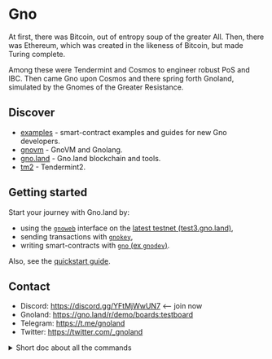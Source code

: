 # Gno

At first, there was Bitcoin, out of entropy soup of the greater All.
Then, there was Ethereum, which was created in the likeness of Bitcoin,
but made Turing complete.

Among these were Tendermint and Cosmos to engineer robust PoS and IBC.
Then came Gno upon Cosmos and there spring forth Gnoland,
simulated by the Gnomes of the Greater Resistance.

## Discover

* [examples](./examples) - smart-contract examples and guides for new Gno developers.
* [gnovm](./gnovm) - GnoVM and Gnolang.
* [gno.land](./gno.land) - Gno.land blockchain and tools.
* [tm2](./tm2) - Tendermint2.

## Getting started

Start your journey with Gno.land by:
- using the [`gnoweb`](./gno.land/cmd/gnoweb) interface on the [latest testnet (test3.gno.land)](https://test3.gno.land/),
- sending transactions with [`gnokey`](./gno.land/cmd/gnokey),
- writing smart-contracts with [`gno` (ex `gnodev`)](./gnovm/cmd/gnokey).

Also, see the [quickstart guide](https://test2.gno.land/r/boards:testboard/5).

## Contact

 * Discord: https://discord.gg/YFtMjWwUN7 <-- join now
 * Gnoland: https://gno.land/r/demo/boards:testboard
 * Telegram: https://t.me/gnoland
 * Twitter: https://twitter.com/_gnoland

<details><summary>Short doc about all the commands</summary>

  User commands:

  * [gnokey](./gno.land/cmd/gnokey) - key manipulation, also general interaction with gnoland
  * [gnoland](./gno.land/cmd/gnoland) - runs the blockchain node
  * [gnoweb](./gno.land/cmd/gnoweb) - serves gno website, along with user-defined content
  * [logos](./misc/logos) - intended to be used as a browser

  Developer commands:

  * [gno](./gnovm/cmd/gno) - handy tool for developing gno packages & realms
  * [tm2txsync](./tm2/cmd/tm2txsync) - importing/exporting transactions from local blockchain node storage
  * [goscan](./misc/goscan) - dumps imports from specified file’s AST
  * [genproto](./misc/genproto) - helper for generating .proto implementations
  * [gnofaucet](./gno.land/cmd/gnofaucet) - serves GNOT faucet
</details>
